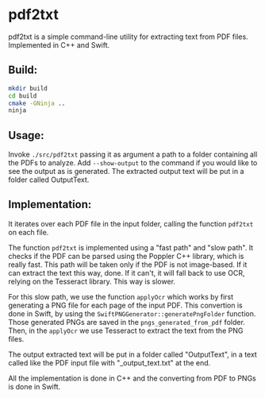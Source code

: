 # pdf2txt

pdf2txt is a simple command-line utility for extracting text from PDF files. Implemented in C++ and Swift.

## Build:
```sh
mkdir build
cd build
cmake -GNinja ..
ninja
```
## Usage:

Invoke `./src/pdf2txt` passing it as argument a path to a folder containing all the PDFs to analyze.
Add `--show-output` to the command if you would like to see the output as is generated.
The extracted output text will be put in a folder called OutputText.


## Implementation:

It iterates over each PDF file in the input folder, calling the function `pdf2txt` on each file.

The function `pdf2txt` is implemented using a "fast path" and "slow path".
It checks if the PDF can be parsed using the Poppler C++ library, which is really fast. This path will be taken only if the PDF is not image-based. If it can extract the text this way, done.
 If it can't, it will fall back to use OCR, relying on the Tesseract library. This way is slower.

For this slow path, we use the function `applyOcr` which works by first generating a PNG file for each page of the input PDF.
This convertion is done in Swift, by using the `SwiftPNGGenerator::generatePngFolder` function. Those generated PNGs are saved in the `pngs_generated_from_pdf` folder. 
 Then, in the `applyOcr` we use Tesseract to extract the text from the PNG files.

The output extracted text will be put in a folder called "OutputText", in a text called like the PDF input file with "_output_text.txt" at the end.

All the implementation is done in C++ and the converting from PDF to PNGs is done in Swift.

